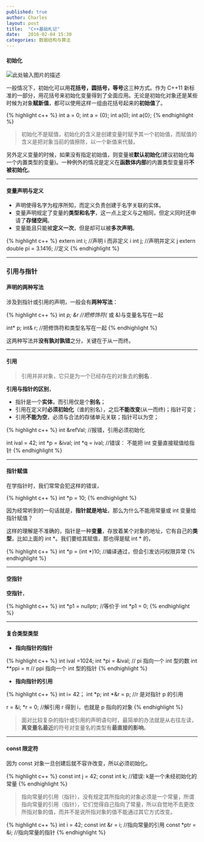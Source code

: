 ```yaml
---
published: true
author: Charles
layout: post
title:  "C++基础札记"
date:   2016-02-04 15:30
categories: 数据结构与算法
---
```


#### 初始化
![此处输入图片的描述][1]

一般情况下，初始化可以用**花括号，圆括号，等号**这三种方式。作为 C++11 新标准的一部分，用花括号来初始化变量得到了全面应用。无论是初始化对象还是某些时候为对象**赋新值**，都可以使用这样一组由花括号起来的**初始值**了。

{% highlight c++ %}
int a = 0;
int a = {0};
int a(0);
int a{0};
{% endhighlight %}

> 初始化不是赋值，初始化的含义是创建变量时赋予其一个初始值，而赋值的含义是把对象当前的值擦除，以一个新值来代替。

另外定义变量的时候，如果没有指定初始值，则变量被**默认初始化**(建议初始化每一个内置类型的变量)。一种例外的情况是定义在**函数体内部**的内置类型变量将**不被初始化**。


----------


#### 变量声明与定义
- 声明使得名字为程序所知，而定义负责创建于名字关联的实体。
- 变量声明规定了变量的**类型和名字**，这一点上定义与之相同，但定义同时还申请了**存储空间**。
- 变量能且只能被**定义一次**，但是却可以被**多次声明**。

{% highlight c++ %}
extern int i;                  //声明 i 而非定义 i
int j;                         //声明并定义 j
extern double pi = 3.1416;     //定义
{% endhighlight %}


----------


### 引用与指针

#### 声明的两种写法

涉及到指针或引用的声明，一般会有**两种写法**：

{% highlight c++ %}
int *p; &r    //把修饰符(* 或 &)与变量名写在一起

int* p;
int& r;      //把修饰符和类型名写在一起
{% endhighlight %}

这两种写法并**没有孰对孰错**之分，关键在于从一而终。


----------


#### 引用
> 引用并非对象，它只是为一个已经存在的对象去的**别名** .

**引用与指针的区别**，

- 指针是一个**实体**，而引用仅是个**别名**；
- 引用在定义时**必须初始化**（谁的别名），之后**不能改变**(从一而终)；指针可变；
- 引用**不能为空**，必须与合法的存储单元关联；指针可以为空；

{% highlight c++ %}
int &refVal;       //报错，引用必须初始化

int ival = 42;
int *p = &ival;
int *q = ival;     //错误： 不能把 int 变量直接赋值给指针
{% endhighlight %}

----------

#### 指针赋值

在学指针时，我们常常会犯这样的错误，

{% highlight c++ %}
int *p = 10;
{% endhighlight %}

因为经常听到的一句话就是，**指针就是地址**，那么为什么不能用常量或 int 变量给指针赋值？

这样的理解是不准确的，指针是一种**变量**，存放着某个对象的地址，它有自己的**类型**，比如上面的 int *。我们要给其赋值，那也得是赋 int * 的，

{% highlight c++ %}
int *p = (int *)10;    //编译通过，但会引发访问权限异常
{% endhighlight %}


----------

#### 空指针

**空指针**，

{% highlight c++ %}
int *p1 = nullptr;    //等价于 int *p1 = 0;
{% endhighlight %}

----------

#### 复合类型类型

- **指向指针的指针**

{% highlight c++ %}
int ival =1024;
int *pi = &ival;     // pi 指向一个 int 型的数
int **ppi = &pi;     // ppi 指向一个 int 型的指针
{% endhighlight %}

- **指向指针的引用**

{% highlight c++ %}
int i= 42；
int *p;
int *&r = p;    //r 是对指针 p 的引用

r = &i;
*r = 0;        //解引用 r 得到 i，也就是 p 指向的对象
{% endhighlight %}

> 面对比较复杂的指针或引用的声明语句时，最简单的办法就是从右往左读，**离变量名最近**的符号对变量名的类型有**最直接的影响**。

----------

#### const 限定符

因为 const 对象一旦创建后就不容许改变，所以必须初始化。

{% highlight c++ %}
const int j = 42;
const int k;         //错误: k是一个未经初始化的常量
{% endhighlight %}

>  指向常量的引用（指针），没有规定其所指向的对象必须是一个常量，所谓指向常量的引用（指针），它们觉得自己指向了常量，所以自觉地不去更改所指对象的值，而并不是说所指对象的值不能通过其它方式改变。

{% highlight c++ %}
int i = 42;
const int &r = i;  //指向常量的引用
const *ptr = &i;   //指向常量的指针
{% endhighlight %}

  [1]: http://7xjbdi.com1.z0.glb.clouddn.com/c++_ini.png?imageView/2/w/250